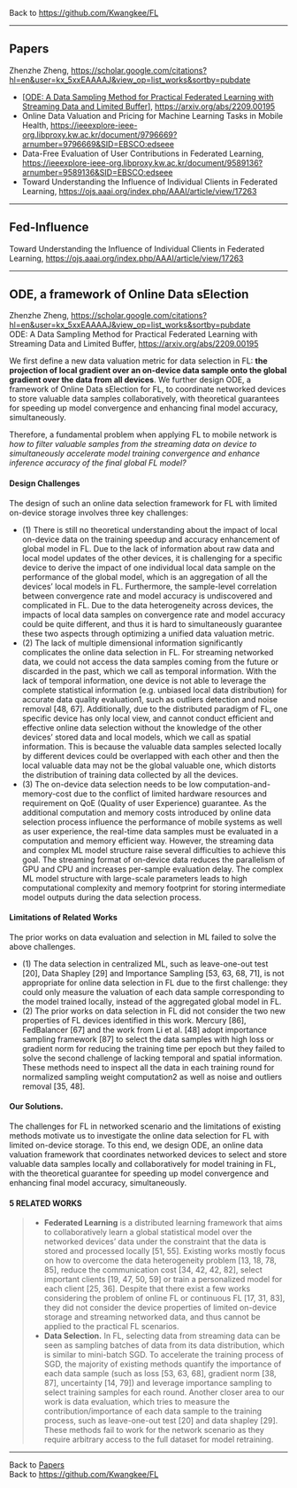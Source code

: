 Back to https://github.com/Kwangkee/FL
***

## Papers 

Zhenzhe Zheng, https://scholar.google.com/citations?hl=en&user=kx_5xxEAAAAJ&view_op=list_works&sortby=pubdate
- [[ODE: A Data Sampling Method for Practical Federated Learning with Streaming Data and Limited Buffer](https://github.com/Kwangkee/FL/blob/main/FL@ClientSelection.md#ode-a-framework-of-online-data-selection)], https://arxiv.org/abs/2209.00195 
- Online Data Valuation and Pricing for Machine Learning Tasks in Mobile Health, https://ieeexplore-ieee-org.libproxy.kw.ac.kr/document/9796669?arnumber=9796669&SID=EBSCO:edseee
- Data-Free Evaluation of User Contributions in Federated Learning, https://ieeexplore-ieee-org.libproxy.kw.ac.kr/document/9589136?arnumber=9589136&SID=EBSCO:edseee
- Toward Understanding the Influence of Individual Clients in Federated Learning, https://ojs.aaai.org/index.php/AAAI/article/view/17263


***  
## Fed-Influence
Toward Understanding the Influence of Individual Clients in Federated Learning, https://ojs.aaai.org/index.php/AAAI/article/view/17263  




***  
## ODE, a framework of Online Data sElection  
Zhenzhe Zheng, https://scholar.google.com/citations?hl=en&user=kx_5xxEAAAAJ&view_op=list_works&sortby=pubdate  
ODE: A Data Sampling Method for Practical Federated Learning with Streaming Data and Limited Buffer, https://arxiv.org/abs/2209.00195 

We first define a new data valuation metric for data selection in FL: **the projection of local gradient over an on-device data sample onto the global gradient over the data from all devices**. We further design ODE, a framework of Online Data sElection for FL, to coordinate networked devices to store valuable data samples collaboratively, with theoretical guarantees for speeding up model convergence and enhancing final model accuracy, simultaneously.

Therefore, a fundamental problem when applying FL to mobile network is *how to filter valuable samples from the streaming data on device to simultaneously accelerate model training convergence and enhance inference accuracy of the final global FL model?*

#### Design Challenges
The design of such an online data selection framework for FL with limited on-device storage involves three key challenges:
- (1) There is still no theoretical understanding about the impact of local on-device data on the training speedup and accuracy enhancement of global model in FL. Due to the lack of information about raw data and local model updates of the other devices, it is challenging for a specific device to derive the impact of one individual local data sample on the performance of the global model, which is an aggregation of all the devices’ local models in FL. Furthermore, the sample-level correlation between convergence rate and model accuracy is undiscovered and complicated in FL. Due to the data heterogeneity across devices, the impacts of local data samples on convergence rate and model accuracy could be quite different, and thus it is hard to simultaneously guarantee these two aspects through optimizing a unified data valuation metric.
- (2) The lack of multiple dimensional information significantly complicates the online data selection in FL. For streaming networked data, we could not access the data samples coming from the future or discarded in the past, which we call as temporal information. With the lack of temporal information, one device is not able to leverage the complete statistical information (e.g. unbiased local data distribution) for accurate data quality evaluation1, such as outliers detection and noise removal [48, 67]. Additionally, due to the distributed paradigm of FL, one specific device has only local view, and cannot conduct efficient and effective online data selection without the knowledge of the other devices’ stored data and local models, which we call as spatial information. This is because the valuable data samples selected locally by different devices could be overlapped with each other and then the local valuable data may not be the global valuable one, which distorts the distribution of training data collected by all the devices.
- (3) The on-device data selection needs to be low computation-and-memory-cost due to the conflict of limited hardware resources and requirement on QoE (Quality of user Experience) guarantee. As the additional computation and memory costs introduced by online data selection process influence the performance of mobile systems as well as user experience, the real-time data samples must be evaluated in a computation and memory efficient way. However, the streaming data and complex ML model structure raise several difficulties to achieve this goal. The streaming format of on-device data reduces the parallelism of GPU and CPU and increases per-sample evaluation delay. The complex ML model structure with large-scale parameters leads to high computational complexity and memory footprint for storing intermediate model outputs during the data selection process.

#### Limitations of Related Works
The prior works on data evaluation and selection in ML failed to solve the above challenges.
- (1) The data selection in centralized ML, such as leave-one-out test [20], Data Shapley [29] and Importance Sampling [53, 63, 68, 71], is not appropriate for online data selection in FL due to the first challenge: they could only measure the valuation of each data sample corresponding to the model trained locally, instead of the aggregated global model in FL.
- (2) The prior works on data selection in FL did not consider the two new properties of FL devices identified in this work. Mercury [86], FedBalancer [67] and the work from Li et al. [48] adopt importance sampling framework [87] to select the data samples with high loss or gradient norm for reducing the training time per epoch but they failed to solve the second challenge of lacking temporal and spatial information. These methods need to inspect all the data in each training round for normalized sampling weight computation2 as well as noise and outliers removal [35, 48].

#### Our Solutions. 
The challenges for FL in networked scenario and the limitations of existing methods motivate us to investigate the online data selection for FL with limited on-device storage. To this end, we design ODE, an online data valuation framework that coordinates networked devices to select and store valuable data samples locally and collaboratively for model training in FL, with the theoretical guarantee for speeding up model convergence and enhancing final model accuracy, simultaneously.


#### 5 RELATED WORKS

>- **Federated Learning** is a distributed learning framework that aims to collaboratively learn a global statistical model over the networked devices’ data under the constraint that the data is stored and processed locally [51, 55]. Existing works mostly focus on how to overcome the data heterogeneity problem [13, 18, 78, 85], reduce the communication cost [34, 42, 42, 82], select important clients [19, 47, 50, 59] or train a personalized model for each client [25, 36]. Despite that
there exist a few works considering the problem of online FL or continuous FL [17, 31, 83], they did not consider the device properties of limited on-device storage and streaming networked data, and thus cannot be applied to the practical FL scenarios.
>- **Data Selection.** In FL, selecting data from streaming data can be seen as sampling batches of data from its data distribution, which is similar to mini-batch SGD. To accelerate the training process of SGD, the majority of existing methods quantify the importance of each data sample (such as loss [53, 63, 68], gradient norm [38, 87], uncertainty [14, 79]) and leverage importance sampling to select training samples for each round. Another closer area to our work is data evaluation, which
tries to measure the contribution/importance of each data sample to the training process, such as leave-one-out test [20] and data shapley [29]. These methods fail to work for the network scenario as they require arbitrary access to the full dataset for model retraining.

***
Back to [Papers](#papers)  
Back to https://github.com/Kwangkee/FL

